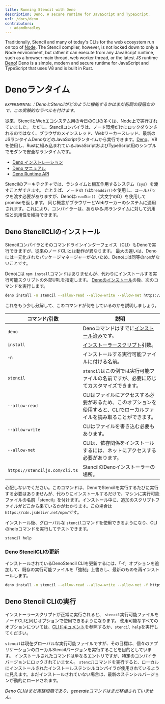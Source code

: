 ```yaml
---
title: Running Stencil with Deno
description: Deno, A secure runtime for JavaScript and TypeScript.
url: /docs/deno
contributors:
  - adamdbradley
---
```


Traditionally, Stencil and many of today's CLIs for the web ecosystem run on top of [Node](https://nodejs.org/). The Stencil compiler, however, is not locked down to only a Node environment, but rather it can execute from any JavaScript runtime, such as a browser main thread, web worker thread, or the latest JS runtime [Deno](https://deno.land/)! Deno is a simple, modern and secure runtime for JavaScript and TypeScript that uses V8 and is built in Rust.

# Denoランタイム

_`EXPERIMENTAL`：DenoとStencilがどのように機能するかはまだ初期の段階なので、この実験的なラベルを付けます。_

従来、StencilとWebエコシステム用の今日のCLIの多くは、[Node](https://nodejs.org/)上で実行されていました。 ただし、Stencilコンパイラは、ノード環境だけにロックダウンされるのではなく、ブラウザのメインスレッド、Webワーカースレッド、最新のJSランタイムDenoなどのJavaScriptランタイムから実行できます。[Deno](https://deno.land/)、V8を使用し、Rustに組み込まれているJavaScriptおよびTypeScript用のシンプルでモダンで安全なランタイムです。

- [Deno インストレーション](https://deno.land/#installation)
- [Deno マニュアル](https://deno.land/manual)
- [Deno Runtime API](https://doc.deno.land/builtin/stable)

Stencilのアーキテクチャでは、ランタイムと相互作用するシステム（`sys`）を渡すことができます。 たとえば、ノードの `fs`は`readdir()`を使用し、コールバックを渡す必要がありますが、Denoは`readDir()`（大文字のD）を使用してpromiseを返します。 同じ概念がブラウザーとWebワーカーのシステムに適用されます。これにより、コンパイラーは、あらゆるJSランタイムに対して汎用性と汎用性を維持できます。

## Deno StencilCLIのインストール

Stencilコンパイラとそのコマンドラインインターフェイス（CLI）もDenoで実行できますが、従来のノードCLIとは動作が異なります。 最大の違いは、Denoには一元化されたパッケージマネージャーがないため、Denoには同等の`npm`がないことです。

Denoには `npm install`コマンドはありませんが、代わりにインストールする実行可能スクリプトの外部URLを指定します。 [Denoのインストール](https://deno.land/#installation)の後、次のコマンドを実行します。

```bash
deno install -n stencil --allow-read --allow-write --allow-net https://stenciljs.com/cli.ts
```

これをもう少し分解して、このコマンドが何をしているのかを説明しましょう。

| コマンド/引数                  | 説明 |
|--------------------------------|---------------------------------------------------------------------------------|
| `deno`                         | Denoコマンドはすでに[インストール済み](https://deno.land/#installation)です。      |
| `install`                      | [インストーラースクリプト](https://deno.land/manual/tools/script_installer)引数。    |
| `-n`                           | インストールする実行可能ファイルに付ける名前。                             |
| `stencil`                      | `stencil`はこの例では実行可能ファイルの名前ですが、必要に応じてカスタマイズできます。                         |
| `--allow-read`                 | CLIはファイルにアクセスする必要があるため、このオプションを使用すると、CLIでローカルファイルを読み取ることができます。 |
| `--allow-write`                | CLIはファイルを書き込む必要もあります。 |
| `--allow-net`                  | CLIは、依存関係をインストールするには、ネットにアクセスする必要があります。 |
| `https://stenciljs.com/cli.ts` | StencilのDenoインストーラーの場所。 |

心配しないでください。このコマンドは、DenoでStencilを実行するたびに実行する必要はありませんが、代わりにインストールするだけで、マシンに実行可能ファイルの名前「stencil」を付けます。インストール中に、追加のスクリプトファイルがどこから来ているかがわかります。この場合は `https://cdn.jsdelivr.net/npm/`です。

インストール後、グローバルな `stencil`コマンドを使用できるようになり、CLIのhelpコマンドを実行してテストできます。

```bash
stencil help
```

### Deno StencilCLIの更新

インストールされているDenoStencil CLIを更新するには、「-f」オプションを追加して、既存の実行可能ファイルを「強制」上書きし、最新のものを再インストールします。

```bash
deno install -n stencil --allow-read --allow-write --allow-net -f https://stenciljs.com/cli.ts
```


## Deno Stencil CLIの実行

インストーラースクリプトが正常に実行されると、 `stencil`実行可能ファイルをノードCLIと同じオプションで使用できるようになります。 使用可能なすべてのオプションについては、[CLIドキュメント](/docs/cli)を参照するか、`stencil help`を実行してください。

`stencil`は現在グローバルな実行可能ファイルですが、その目標は、個々のアプリケーションのローカルStencilバージョンを実行することを目的としています。 インストールされたコマンドは単なるエントリですが、特定のコンパイラバージョンにロックされていません。 `stencil`コマンドを実行すると、ローカルにインストールされたインストールステンシルコンパイラが使用されているように見えます。まだインストールされていない場合は、最新のステンシルバージョンが動的にロードされます。

_Deno CLIはまだ実験段階であり、generateコマンドはまだ移植されていません。_